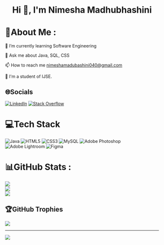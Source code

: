 <h1 align="center">Hi 👋, I'm Nimesha Madhubhashini</h1>

# 💫About Me :

🌱 I’m currently learning  Software Engineering

💬 Ask me about Java, SQL, CSS

📫 How to reach me nimeshamadubashini040@gmail.com

🌱 I'm a student of IJSE.

## 🌐Socials
[![LinkedIn](https://img.shields.io/badge/LinkedIn-%230077B5.svg?logo=linkedin&logoColor=white)](https://linkedin.com/in/nimesha-madhubhashini-2b0741264) [![Stack Overflow](https://img.shields.io/badge/-Stackoverflow-FE7A16?logo=stack-overflow&logoColor=white)](https://stackoverflow.com/users/18200401) 

# 💻Tech Stack
![Java](https://img.shields.io/badge/java-%23ED8B00.svg?style=for-the-badge&logo=java&logoColor=white) ![HTML5](https://img.shields.io/badge/html5-%23E34F26.svg?style=for-the-badge&logo=html5&logoColor=white) ![CSS3](https://img.shields.io/badge/css3-%231572B6.svg?style=for-the-badge&logo=css3&logoColor=white) ![MySQL](https://img.shields.io/badge/mysql-%2300f.svg?style=for-the-badge&logo=mysql&logoColor=white) ![Adobe Photoshop](https://img.shields.io/badge/adobephotoshop-%2331A8FF.svg?style=for-the-badge&logo=adobephotoshop&logoColor=white) ![Adobe Lightroom](https://img.shields.io/badge/Adobe%20Lightroom-31A8FF.svg?style=for-the-badge&logo=Adobe%20Lightroom&logoColor=white) 	![Figma](https://img.shields.io/badge/figma-%23F24E1E.svg?style=for-the-badge&logo=figma&logoColor=white)
# 📊GitHub Stats :
![](https://github-readme-stats.vercel.app/api?username=nimeshamadubashini&theme=radical&hide_border=false&include_all_commits=false&count_private=false)<br/>
![](https://github-readme-streak-stats.herokuapp.com/?user=nimeshamadubashini&theme=radical&hide_border=false)<br/>
![](https://github-readme-stats.vercel.app/api/top-langs/?username=nimeshamadubashini&theme=radical&hide_border=false&include_all_commits=false&count_private=false&layout=compact)

## 🏆GitHub Trophies
![](https://github-trophies.vercel.app/?username=nimeshamadubashini&theme=radical&no-frame=false&no-bg=false&margin-w=4)

---
[![](https://visitcount.itsvg.in/api?id=nimeshamadubashini&icon=0&color=0)](https://visitcount.itsvg.in)
